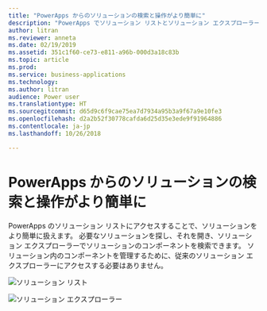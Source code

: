 ```yaml
---
title: "PowerApps からのソリューションの検索と操作がより簡単に"
description: "PowerApps でソリューション リストとソリューション エクスプローラーを使用できます。"
author: litran
ms.reviewer: anneta
ms.date: 02/19/2019
ms.assetid: 351c1f60-ce73-e811-a96b-000d3a18c83b
ms.topic: article
ms.prod: 
ms.service: business-applications
ms.technology: 
ms.author: litran
audience: Power user
ms.translationtype: HT
ms.sourcegitcommit: d65d9c6f9cae75ea7d7934a95b3a9f67a9e10fe3
ms.openlocfilehash: d2a2b52f30778cafda6d25d35e3ede9f91964886
ms.contentlocale: ja-jp
ms.lasthandoff: 10/26/2018

---
```

# <a name="easier-to-find-and-work-with-solutions-from-powerapps"></a>PowerApps からのソリューションの検索と操作がより簡単に




PowerApps のソリューション リストにアクセスすることで、ソリューションをより簡単に扱えます。 必要なソリューションを探し、それを開き、ソリューション エクスプローラーでソリューションのコンポーネントを検索できます。 ソリューション内のコンポーネントを管理するために、従来のソリューション エクスプローラーにアクセスする必要はありません。

![ソリューション リスト](media/solution-list.png  "ソリューション リスト")

![ソリューション エクスプローラー](media/solution-explorer.png  "ソリューション エクスプローラー")
